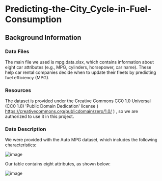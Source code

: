 # Predicting-the-City_Cycle-in-Fuel-Consumption
## Background Information

### Data Files
The main file we used is mpg.data.xlsx, which contains information about eight car attributes (e.g., MPG, cylinders, horsepower, car name). These help car rental companies decide when to update their fleets by predicting fuel efficiency (MPG).

### Resources
The dataset is provided under the Creative Commons CC0 1.0 Universal (CC0 1.0) 'Public Domain Dedication' license ( https://creativecommons.org/publicdomain/zero/1.0/ ) , so we are authorized to use it in this project.

### Data Description
We were provided with the Auto MPG dataset, which includes the following characteristics:

![image](https://github.com/user-attachments/assets/9e47cf20-def0-43d5-b60e-475380100b5b)

Our table contains eight attributes, as shown below:

![image](https://github.com/user-attachments/assets/792c14c7-0577-4f7d-b6ae-13a2b1d251b4)

